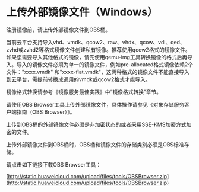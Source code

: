 # 上传外部镜像文件（Windows）<a name="ZH-CN_TOPIC_0030713183"></a>

注册镜像前，请上传外部镜像文件到OBS桶。

当前云平台支持导入vhd、vmdk、qcow2、raw、vhdx、qcow、vdi、qed、zvhd或zvhd2等格式镜像文件创建私有镜像。推荐使用qcow2格式的镜像文件。如果您需要导入其他格式的镜像，请先使用qemu-img工具转换镜像的格式后再导入。导入的镜像文件必须为单一的镜像文件，例如pre-allocated格式镜像依赖2个文件："xxxx.vmdk" 和"xxxx-flat.vmdk"，这两种格式的镜像文件不能直接导入到云平台，需提前转换成通用的vmdk或qcow2格式才能导入。

镜像格式转换请参考《镜像服务最佳实践》中“镜像格式转换”章节。

请使用OBS Browser工具上传外部镜像文件，具体操作请参见《对象存储服务客户端指南（OBS Browser）》。

上传到OBS桶的外部镜像文件必须是非加密状态的或者采用SSE-KMS加密方式加密的文件。

上传外部镜像文件到OBS桶时，OBS桶和镜像文件的存储类别必须是OBS标准存储。

请点击如下链接下载OBS Browser工具：

[http://static.huaweicloud.com/upload/files/tools/OBSBrowser.zip](http://static.huaweicloud.com/upload/files/tools/OBSBrowser.zip)

